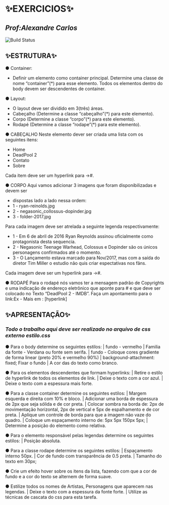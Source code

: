 # ✨EXERCICIOS✨
## _Prof:Alexandre Carlos_

![Build Status](https://travis-ci.org/joemccann/dillinger.svg?branch=master)

## ✨ESTRUTURA✨
● Container:
- Definir um elemento como container principal. Determine uma classe de nome “container”(*) para esse elemento. Todos os elementos dentro do body devem ser descendentes de container.

● Layout:
- O layout deve ser dividido em 3(três) áreas.
- Cabeçalho (Determine a classe “cabeçalho”(*) para este elemento).
- Corpo (Determine a classe “corpo”(*) para este elemento).
- Rodapé (Determine a classe “rodape”(*) para este elemento).

● CABEÇALHO
Neste elemento dever ser criada uma lista com os seguintes itens:
- Home
- DeadPool 2
- Contato
- Sobre

Cada item deve ser um hyperlink para ->#.

● CORPO
Aqui vamos adicionar 3 imagens que foram disponibilizadas e devem ser 
- dispostas lado a lado nessa ordem:
- 1 - ryan-reinolds.jpg
- 2 - negasonic_collossus-dopinder.jpg
- 3 - folder-2017.jpg

Para cada imagem deve ser atrelada a seguinte legenda respectivamente:
- 1 - Em 6 de abril de 2016 Ryan Reynolds assinou oficialmente como protagonista desta sequencia.
- 2 - Negasonic Teenage Warhead, Colossus e Dopinder são os únicos personagens confirmados até o momento.
- 3 - O Lançamento estava marcado para Nov/2017, mas com a saída do diretor Tim Miller o estudio não quis criar espectativas nos fãns.

Cada imagem deve ser um hyperlink para ->#.

● RODAPÉ
Para o rodapé nós vamos ter a mensagem padrão de Copyrights e uma indicação de endereço eletrônico que aponte para # e que deve ser colocado no Texto “DeadPool 2 - IMDB”. Faça um apontamento para o link:Ex - Mais em : [hyperlink]

## ✨APRESENTAÇÃO✨
### _Todo o trabalho aqui deve ser realizado no arquivo de css externo estilo.css_

● Para o body determine os seguintes estilos:
| fundo - vermelho
| Familia da fonte - Verdana ou fonte sem serifa.
| fundo - Coloque cores gradiente de forma linear (preto 20% e vermelho 90%)
| background-attachment: fixed; Fixar o fundo
| A cor das do texto como branco.

● Para os elementos descendentes que formam hyperlinks:
| Retire o estilo de hyperlink de todos os elementos de link.
| Deixe o texto com a cor azul.
| Deixe o texto com a espessura mais forte.

● Para a classe container determine os seguintes estilos:
| Margem esquerda e direita com 10%  e bloco.
| Adicionar uma borda de espessura de 2px que seja sólida e de cor  preta.
| Colocar sombra na borda de: 2px de movimentação horizontal, 2px de vertical e 5px de espalhamento e de cor preta.
| Aplique um controle de borda para que a imagem não vaze do quadro. 
| Coloque um espaçamento interno de: 5px 5px 150px 5px;
| Determine a posição do elemento como relativa.

● Para o elemento responsável pelas legendas determine os seguintes estilos:
| Posição absoluta.

● Para a classe rodape determine os seguintes estilos:
| Espaçamento interno 50px.
| Cor de fundo com transparência de 0.5 preta.
| Tamanho do texto em 30px;

● Crie um efeito hover sobre os itens da lista, fazendo com que a cor de fundo e a cor do texto se alternem de forma suave.

● Estilize todos os nomes de Artistas, Personagens que aparecem nas legendas.
| Deixe o texto com a espessura da fonte forte.
| Utilize as técnicas de cascata do css para esta tarefa. 

